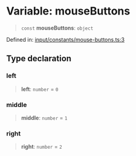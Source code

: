 # Variable: mouseButtons

> `const` **mouseButtons**: `object`

Defined in: [input/constants/mouse-buttons.ts:3](https://github.com/Forge-Game-Engine/Forge/blob/80c88dbc1226e2ea185d187b85121eb9c3da7ead/src/input/constants/mouse-buttons.ts#L3)

## Type declaration

### left

> **left**: `number` = `0`

### middle

> **middle**: `number` = `1`

### right

> **right**: `number` = `2`
